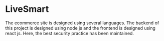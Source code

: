 # LiveSmart
The ecommerce site is designed using several languages. The backend of this project is designed using node js and the frontend is designed using react js. Here, the best security practice has been maintained.
